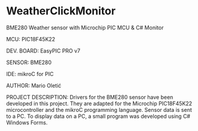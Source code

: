 # WeatherClickMonitor
BME280 Weather sensor with Microchip PIC MCU &amp; C# Monitor


MCU: PIC18F45K22

DEV. BOARD: EasyPIC PRO v7

SENSOR: BME280

IDE: mikroC for PIC

AUTHOR: Mario Oletić


PROJECT DESCRIPTION:
Drivers for the BME280 sensor have been developed in this project. They are adapted for the Microchip PIC18F45K22 microcontroller and the mikroC programming language. Sensor data is sent to a PC. To display data on a PC, a small program was developed using C# Windows Forms.
